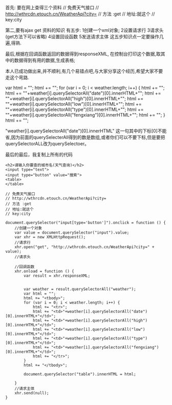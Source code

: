 首先:
    要在网上查得三个资料
    // 免费天气接口
    // http://wthrcdn.etouch.cn/WeatherApi?city=
    // 方法 :get
    // 地址:就这个
    // key:city
    
第二,要有ajax get 资料的知识
    有五步:
    1创建一个xml对象;
    2设置请求行
    3请求头(get方法下可以省略)
    4设置回设函数
    5发送请求主体
这五步知识点一定要操作几遍,得熟.

最后,根据在回调函数返回的数据得到responseXML,
    在控制台打印这个数据,取其中的数据得到有用的数据,生成表格;
    
    

本人已成功做出来,并不顺利,有几个易错点吧,与大家分享这个经历,希望大家不要走这个弯路.

 var html = "";
            html += "<tbody>";
            for (var i = 0; i < weather.length; i++) {
                html += "<tr>";
                html += "<td>"+weather[i].querySelectorAll("date")[0].innerHTML+"</td>";
                html += "<td>"+weather[i].querySelectorAll("high")[0].innerHTML+"</td>";
                html += "<td>"+weather[i].querySelectorAll("low")[0].innerHTML+"</td>";
                html += "<td>"+weather[i].querySelectorAll("type")[0].innerHTML+"</td>";
                html += "<td>"+weather[i].querySelectorAll("fengxiang")[0].innerHTML+"</td>";
                html += "</tr>";
            }
            html += "</tbody>";
            
"weather[i].querySelectorAll("date")[0].innerHTML" 这一句其中的下标[0]不能省,因为前面的querySelecterAll得到的数是数组,或者你们可以不要下标,但是要把querySelectorALL改为querySelectoer。







最后的最后，我复制上所有的代码





    <h2>请输入你要查的城市名(天气查询)</h2>
    <input type="text">
    <input type="button" value="搜索">
    <table>
    </table>

    // 免费天气接口
    // http://wthrcdn.etouch.cn/WeatherApi?city=
    // 方法 :get
    // 地址:就这个
    // key:city

    document.querySelector("input[type='button']").onclick = function () {
        //创建一个对象
        var value = document.querySelector("input").value;
        var xhr = new XMLHttpRequest();
        //请求行
        xhr.open("get", "http://wthrcdn.etouch.cn/WeatherApi?city=" + value);
        //请求头

        //回调函数
        xhr.onload = function () {
            var result = xhr.responseXML;

            
            var weather = result.querySelectorAll("weather");            
            var html = "";
            html += "<tbody>";
            for (var i = 0; i < weather.length; i++) {
                html += "<tr>";
                html += "<td>"+weather[i].querySelectorAll("date")[0].innerHTML+"</td>";
                html += "<td>"+weather[i].querySelectorAll("high")[0].innerHTML+"</td>";
                html += "<td>"+weather[i].querySelectorAll("low")[0].innerHTML+"</td>";
                html += "<td>"+weather[i].querySelectorAll("type")[0].innerHTML+"</td>";
                html += "<td>"+weather[i].querySelectorAll("fengxiang")[0].innerHTML+"</td>";
                html += "</tr>";
            }
            html += "</tbody>";
            
            document.querySelector("table").innerHTML = html;

        }
        //请求主体
        xhr.send(null);
    }






